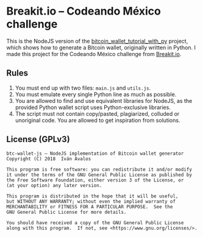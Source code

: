 # Breakit.io – Codeando México challenge

This is the NodeJS version of the <a href="https://github.com/morfin/bitcoin_wallet_tutorial_with_py">bitcoin\_wallet\_tutorial\_with\_py</a> project, which shows how to generate a Bitcoin wallet, originally written in Python. I made this project for the Codeando México challenge from <a href="https://breakit.io">Breakit.io</a>.

## Rules

1. You must end up with two files: `main.js` and `utils.js`.
2. You must emulate every single Python line as much as possible.
3. You are allowed to find and use equivalent libraries for NodeJS, as the provided Python wallet script uses Python-exclusive libraries.
4. The script must not contain copy/pasted, plagiarized, colluded or unoriginal code. You are allowed to get inspiration from solutions.

## License (GPLv3)

```
btc-wallet-js – NodeJS implementation of Bitcoin wallet generator
Copyright (C) 2018  Iván Ávalos

This program is free software: you can redistribute it and/or modify
it under the terms of the GNU General Public License as published by
the Free Software Foundation, either version 3 of the License, or
(at your option) any later version.

This program is distributed in the hope that it will be useful,
but WITHOUT ANY WARRANTY; without even the implied warranty of
MERCHANTABILITY or FITNESS FOR A PARTICULAR PURPOSE.  See the
GNU General Public License for more details.

You should have received a copy of the GNU General Public License
along with this program.  If not, see <https://www.gnu.org/licenses/>.
```